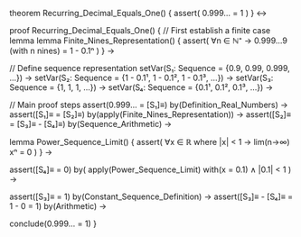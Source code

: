 
theorem Recurring_Decimal_Equals_One() {
  assert(
    0.999... = 1
  )
} ↔

proof Recurring_Decimal_Equals_One() {
  // First establish a finite case lemma
  lemma Finite_Nines_Representation() {
    assert(
      ∀n ∈ ℕ⁺ →
      0.999...9 (with n nines) = 1 - 0.1ⁿ
    )
  } →

  // Define sequence representation
  setVar(S₁: Sequence = {0.9, 0.99, 0.999, ...}) →
  setVar(S₂: Sequence = {1 - 0.1¹, 1 - 0.1², 1 - 0.1³, ...}) →
  setVar(S₃: Sequence = {1, 1, 1, ...}) →
  setVar(S₄: Sequence = {0.1¹, 0.1², 0.1³, ...}) →

  // Main proof steps
  assert(0.999... = [S₁]≡) by(Definition_Real_Numbers) →
  assert([S₁]≡ = [S₂]≡) by(apply(Finite_Nines_Representation)) →
  assert([S₂]≡ = [S₃]≡ - [S₄]≡) by(Sequence_Arithmetic) →
  
  lemma Power_Sequence_Limit() {
    assert(
      ∀x ∈ ℝ where |x| < 1 →
      lim(n→∞) xⁿ = 0
    )
  } →

  assert([S₄]≡ = 0) by(
    apply(Power_Sequence_Limit) with(x = 0.1) ∧
    |0.1| < 1
  ) →

  assert([S₃]≡ = 1) by(Constant_Sequence_Definition) →
  assert([S₃]≡ - [S₄]≡ = 1 - 0 = 1) by(Arithmetic) →
  
  conclude(0.999... = 1)
}
